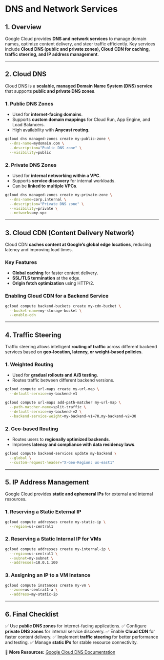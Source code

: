 # DNS and Network Services

## 1. Overview
Google Cloud provides **DNS and network services** to manage domain names, optimize content delivery, and steer traffic efficiently. Key services include **Cloud DNS (public and private zones), Cloud CDN for caching, traffic steering, and IP address management**.

---

## 2. Cloud DNS
Cloud DNS is a **scalable, managed Domain Name System (DNS) service** that supports **public and private DNS zones**.

### **1. Public DNS Zones**
- Used for **internet-facing domains**.
- Supports **custom domain mappings** for Cloud Run, App Engine, and Load Balancers.
- High availability with **Anycast routing**.

```sh
gcloud dns managed-zones create my-public-zone \
  --dns-name=mydomain.com \
  --description="Public DNS zone" \
  --visibility=public
```

### **2. Private DNS Zones**
- Used for **internal networking within a VPC**.
- Supports **service discovery** for internal workloads.
- Can be **linked to multiple VPCs**.

```sh
gcloud dns managed-zones create my-private-zone \
  --dns-name=corp.internal \
  --description="Private DNS zone" \
  --visibility=private \
  --networks=my-vpc
```

---

## 3. Cloud CDN (Content Delivery Network)
Cloud CDN **caches content at Google’s global edge locations**, reducing latency and improving load times.

### **Key Features**
- **Global caching** for faster content delivery.
- **SSL/TLS termination** at the edge.
- **Origin fetch optimization** using HTTP/2.

### **Enabling Cloud CDN for a Backend Service**
```sh
gcloud compute backend-buckets create my-cdn-bucket \
  --bucket-name=my-storage-bucket \
  --enable-cdn
```

---

## 4. Traffic Steering
Traffic steering allows intelligent **routing of traffic** across different backend services based on **geo-location, latency, or weight-based policies**.

### **1. Weighted Routing**
- Used for **gradual rollouts and A/B testing**.
- Routes traffic between different backend versions.

```sh
gcloud compute url-maps create my-url-map \
  --default-service=my-backend-v1

gcloud compute url-maps add-path-matcher my-url-map \
  --path-matcher-name=split-traffic \
  --default-service=my-backend-v2 \
  --backend-service-weight=my-backend-v1=70,my-backend-v2=30
```

### **2. Geo-based Routing**
- Routes users to **regionally optimized backends**.
- Improves **latency and compliance with data residency laws**.

```sh
gcloud compute backend-services update my-backend \
  --global \
  --custom-request-header="X-Geo-Region: us-east1"
```

---

## 5. IP Address Management
Google Cloud provides **static and ephemeral IPs** for external and internal resources.

### **1. Reserving a Static External IP**
```sh
gcloud compute addresses create my-static-ip \
  --region=us-central1
```

### **2. Reserving a Static Internal IP for VMs**
```sh
gcloud compute addresses create my-internal-ip \
  --region=us-central1 \
  --subnet=my-subnet \
  --addresses=10.0.1.100
```

### **3. Assigning an IP to a VM Instance**
```sh
gcloud compute instances create my-vm \
  --zone=us-central1-a \
  --address=my-static-ip
```

---

## 6. Final Checklist
✅ Use **public DNS zones** for internet-facing applications.
✅ Configure **private DNS zones** for internal service discovery.
✅ Enable **Cloud CDN** for faster content delivery.
✅ Implement **traffic steering** for better performance and testing.
✅ Manage **static IPs** for stable resource connectivity.

📌 **More Resources:** [Google Cloud DNS Documentation](https://cloud.google.com/dns/docs/)

